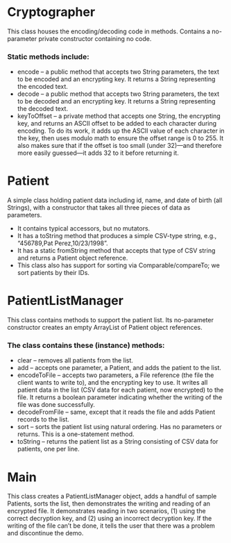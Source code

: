 # Cryptographer
This class houses the encoding/decoding code in methods. Contains a no-parameter private constructor containing no code.
### Static methods include:
* encode – a public method that accepts two String parameters, the text to be encoded and an
encrypting key. It returns a String representing the encoded text.
* decode – a public method that accepts two String parameters, the text to be decoded and an
encrypting key. It returns a String representing the decoded text.
* keyToOffset – a private method that accepts one String, the encrypting key, and returns an ASCII
offset to be added to each character during encoding. To do its work, it adds up the ASCII value of each character in the key, then uses modulo math to ensure the offset range is 0 to 255. It also makes sure that if the offset is too small (under 32)—and therefore more easily guessed—it adds 32 to it before returning it.

# Patient
A simple class holding patient data including id, name, and date of birth (all Strings), with a constructor that takes all three pieces of data as parameters. 
* It contains typical accessors, but no mutators.
* It has a toString method that produces a simple CSV-type string, e.g., “456789,Pat Perez,10/23/1998”.
* It has a static fromString method that accepts that type of CSV string and returns a Patient object reference.
* This class also has support for sorting via Comparable/compareTo; we sort patients by their IDs.

# PatientListManager
This class contains methods to support the patient list. Its no-parameter constructor creates an empty ArrayList of Patient object references. 
### The class contains these (instance) methods:
* clear – removes all patients from the list.
* add – accepts one parameter, a Patient, and adds the patient to the list.
* encodeToFile – accepts two parameters, a File reference (the file the client wants to write to), and the encrypting key to use. It writes all patient data in the list (CSV data for each patient, now encrypted) to the file. It returns a boolean parameter indicating whether the writing of the file was done successfully.
* decodeFromFile – same, except that it reads the file and adds Patient records to the list.
* sort – sorts the patient list using natural ordering. Has no parameters or returns. This is a one-statement method.
* toString – returns the patient list as a String consisting of CSV data for patients, one per line.

# Main
This class creates a PatientListManager object, adds a handful of sample Patients, sorts the list, then demonstrates the writing and reading of an encrypted file. It demonstrates reading in two scenarios, (1) using the correct decryption key, and (2) using an incorrect decryption key. If the writing of the file can’t be done, it tells the user that there was a problem and discontinue the demo.